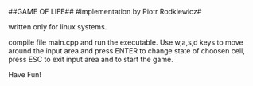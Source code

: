 ##GAME OF LIFE##
#implementation by Piotr Rodkiewicz#

written only for linux systems.

compile file main.cpp and run the executable. Use w,a,s,d keys to move around the input area and press ENTER to change state of choosen cell, press ESC to exit input area and to start the game.

Have Fun!
